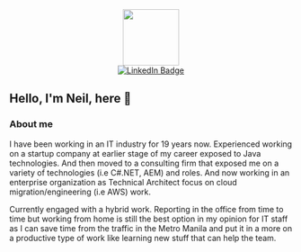 <div id="header" align="center">
  <img src="https://media.giphy.com/media/M9gbBd9nbDrOTu1Mqx/giphy.gif" width="100"/>
  <div id="badges">
    <a href="https://ph.linkedin.com/in/neilajero">
      <img src="https://img.shields.io/badge/LinkedIn-blue?style=for-the-badge&logo=linkedin&logoColor=white" alt="LinkedIn Badge"/>
    </a>
    <!-- <a href="your-youtube-URL">
      <img src="https://img.shields.io/badge/YouTube-red?style=for-the-badge&logo=youtube&logoColor=white" alt="Youtube Badge"/>
    </a>
    <a href="your-twitter-URL">
      <img src="https://img.shields.io/badge/Twitter-blue?style=for-the-badge&logo=twitter&logoColor=white" alt="Twitter Badge"/>
    </a>
    -->
  </div>
</div>

## Hello, I'm Neil, here 👋

### About me
I have been working in an IT industry for 19 years now. Experienced working on a startup company at earlier stage of my career exposed to Java technologies. And then moved to a consulting firm that exposed me on a variety of technologies (i.e C#.NET, AEM) and roles. And now working in an enterprise organization as Technical Architect focus on cloud migration/engineering (i.e AWS) work.

Currently engaged with a hybrid work. Reporting in the office from time to time but working from home is still the best option in my opinion for IT staff as I can save time from the traffic in the Metro Manila and put it in a more on a productive type of work like learning new stuff that can help the team.

<!--
**neilajero/neilajero** is a ✨ _special_ ✨ repository because its `README.md` (this file) appears on your GitHub profile.

Here are some ideas to get you started:

- 🔭 I’m currently working on ...
- 🌱 I’m currently learning ...
- 👯 I’m looking to collaborate on ...
- 🤔 I’m looking for help with ...
- 💬 Ask me about ...
- 📫 How to reach me: ...
- 😄 Pronouns: ...
- ⚡ Fun fact: ...
-->
